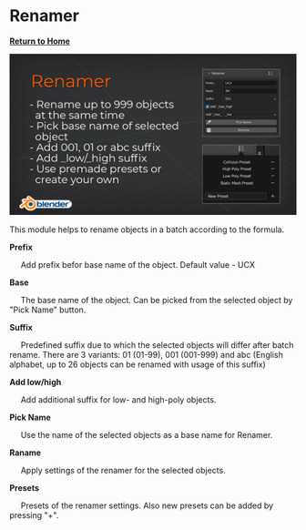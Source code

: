 # Renamer

[**Return to Home**](README.md)

![Renamer Cover](/media/renamer.png)

This module helps to rename objects in a batch according to the formula.

**Prefix**

&nbsp;&nbsp;&nbsp;&nbsp;&nbsp;Add prefix befor base name of the object. Default value - UCX


**Base**

&nbsp;&nbsp;&nbsp;&nbsp;&nbsp;The base name of the object. Can be picked from the selected object by "Pick Name" button.


**Suffix**

&nbsp;&nbsp;&nbsp;&nbsp;&nbsp;Predefined suffix due to which the selected objects will differ after batch rename. There are 3 variants: 01 (01-99), 001 (001-999) and abc (English alphabet, up to 26 objects can be renamed with usage of this suffix)


**Add low/high**

&nbsp;&nbsp;&nbsp;&nbsp;&nbsp;Add additional suffix for low- and high-poly objects.


**Pick Name**

&nbsp;&nbsp;&nbsp;&nbsp;&nbsp;Use the name of the selected objects as a base name for Renamer.


**Raname**

&nbsp;&nbsp;&nbsp;&nbsp;&nbsp;Apply settings of the renamer for the selected objects.


**Presets**

&nbsp;&nbsp;&nbsp;&nbsp;&nbsp;Presets of the renamer settings. Also new presets can be added by pressing "+".